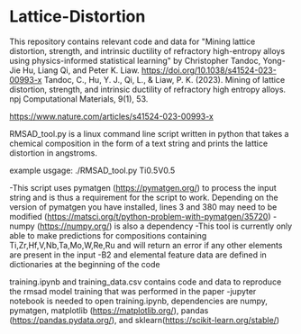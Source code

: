 # Lattice-Distortion

This repository contains relevant code and data for "Mining lattice distortion, strength, and intrinsic ductility of refractory high-entropy alloys using physics-informed statistical learning" by Christopher Tandoc, Yong-Jie Hu, Liang Qi, and Peter K. Liaw. 
https://doi.org/10.1038/s41524-023-00993-x
Tandoc, C., Hu, Y. J., Qi, L., & Liaw, P. K. (2023). Mining of lattice distortion, strength, and intrinsic ductility of refractory high entropy alloys. npj Computational Materials, 9(1), 53.

https://www.nature.com/articles/s41524-023-00993-x

RMSAD_tool.py is a linux command line script written in python that takes a chemical composition in the form of a text string and prints the lattice distortion in angstroms. 

example usgage: 
./RMSAD_tool.py Ti0.5V0.5

-This script uses pymatgen (https://pymatgen.org/) to process the input string and is thus a requirement for the script to work. Depending on the version of pymatgen you have installed, lines 3 and 380 may need to be modified (https://matsci.org/t/python-problem-with-pymatgen/35720)
-numpy (https://numpy.org/) is also a dependency
-This tool is currently only able to make predictions for compositions containing Ti,Zr,Hf,V,Nb,Ta,Mo,W,Re,Ru and will return an error if any other elements are present in the input
-B2 and elemental feature data are defined in dictionaries at the beginning of the code

training.ipynb and training_data.csv contains code and data to reproduce the rmsad model training that was performed in the paper
-jupyter notebook is needed to open training.ipynb, dependencies are numpy, pymatgen, matplotlib (https://matplotlib.org/), pandas (https://pandas.pydata.org/), and sklearn(https://scikit-learn.org/stable/)
